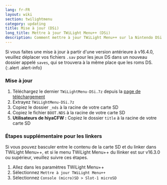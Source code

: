 ```yaml
---
lang: fr-FR
layout: wiki
section: twilightmenu
category: updating
title: Mise à jour (DSi)
long_title: Mettre à jour TWiLight Menu++ (DSi)
description: Comment mettre à jour TWiLight Menu++ sur la Nintendo DSi
---
```


Si vous faites une mise à jour à partir d'une version antérieure à v16.4.0, veuillez déplacer vos fichiers `.sav` pour les jeux DS dans un nouveau dossier appelé `saves`, qui se trouvera à la même place que les roms DS.
{:.alert .alert-info}

### Mise à jour
1. Téléchargez le dernier `TWiLightMenu-DSi.7z` depuis la [page de téléchargement](https://github.com/DS-Homebrew/TWiLightMenu/releases)
1. Extrayez `TWiLightMenu-DSi.7z`
1. Copiez le dossier `_nds` à la racine de votre carte SD
1. Copiez le fichier `BOOT.NDS` à la racine de votre carte SD
1. **Utilisateurs de hiyaCFW :** Copiez le dossier `title` à la racine de votre carte SD

### Étapes supplémentaire pour les linkers

Si vous pouvez basculer entre le contenu de la carte SD et du linker dans TWiLight Menu++, et si le menu TWiLight Menu++ du llinker est sur v16.3.0 ou supérieur, veuillez suivre ces étapes.

1. Allez dans les paramètres TWiLight Menu++
1. Sélectionnez `Mettre à jour TWiLight Menu++`
1. Sélectionnez `Console (micro)SD > Slot-1 microSD`
